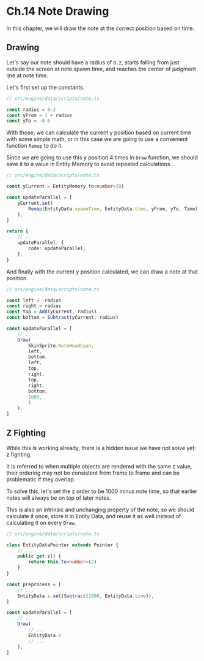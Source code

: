 # Ch.14 Note Drawing

In this chapter, we will draw the note at the correct position based on time.

## Drawing

Let's say our note should have a radius of `0.2`, starts falling from just outside the screen at note spawn time, and reaches the center of judgment line at note time.

Let's first set up the constants.

```ts
// src/engine/data/scripts/note.ts

const radius = 0.2
const yFrom = 1 + radius
const yTo = -0.6
```

With those, we can calculate the current y position based on current time with some simple math, or in this case we are going to use a convenient function `Remap` to do it.

Since we are going to use this y position 4 times in `Draw` function, we should save it to a value in Entity Memory to avoid repeated calculations.

```ts
// src/engine/data/scripts/note.ts

const yCurrent = EntityMemory.to<number>(0)

const updateParallel = [
    yCurrent.set(
        Remap(EntityData.spawnTime, EntityData.time, yFrom, yTo, Time)
    ),
]

return {
    // ...
    updateParallel: {
        code: updateParallel,
    },
}
```

And finally with the current y position calculated, we can draw a note at that position.

```ts
// src/engine/data/scripts/note.ts

const left = -radius
const right = radius
const top = Add(yCurrent, radius)
const bottom = Subtract(yCurrent, radius)

const updateParallel = [
    // ...
    Draw(
        SkinSprite.NoteHeadCyan,
        left,
        bottom,
        left,
        top,
        right,
        top,
        right,
        bottom,
        1000,
        1
    ),
]
```

## Z Fighting

While this is working already, there is a hidden issue we have not solve yet: z fighting.

It is referred to when multiple objects are rendered with the same z value, their ordering may not be consistent from frame to frame and can be problematic if they overlap.

To solve this, let's set the z order to be 1000 minus note time, so that earlier notes will always be on top of later notes.

This is also an intrinsic and unchanging property of the note, so we should calculate it once, store it in Entity Data, and reuse it as well instead of calculating it on every `Draw`.

```ts
// src/engine/data/scripts/note.ts

class EntityDataPointer extends Pointer {
    // ...
    public get z() {
        return this.to<number>(2)
    }
}

const preprocess = [
    // ...
    EntityData.z.set(Subtract(1000, EntityData.time)),
]

const updateParallel = [
    // ...
    Draw(
        // ...
        EntityData.z
        // ...
    ),
]
```
